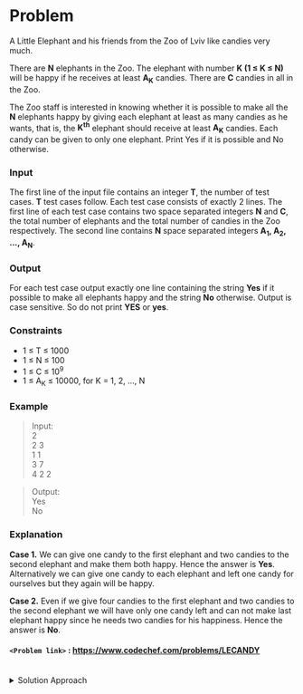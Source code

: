 # Problem

A Little Elephant and his friends from the Zoo of Lviv like candies very much.

There are **N** elephants in the Zoo. The elephant with number **K (1 ≤ K ≤ N)** will be happy if he receives at least **A<sub>K</sub>** candies. There are **C** candies in all in the Zoo.

The Zoo staff is interested in knowing whether it is possible to make all the **N** elephants happy by giving each elephant at least as many candies as he wants, that is, the **K<sup>th</sup>** elephant should receive at least **A<sub>K</sub>** candies. Each candy can be given to only one elephant. Print Yes if it is possible and No otherwise.

### Input
The first line of the input file contains an integer **T**, the number of test cases. **T** test cases follow. Each test case consists of exactly 2 lines. The first line of each test case contains two space separated integers **N** and **C**, the total number of elephants and the total number of candies in the Zoo respectively. The second line contains **N** space separated integers **A<sub>1</sub>, A<sub>2</sub>, ..., A<sub>N</sub>**.

### Output
For each test case output exactly one line containing the string **Yes** if it possible to make all elephants happy and the string **No** otherwise. Output is case sensitive. So do not print **YES** or **yes**.

### Constraints
* 1 ≤ T ≤ 1000
* 1 ≤ N ≤ 100
* 1 ≤ C ≤ 10<sup>9</sup>
* 1 ≤ A<sub>K</sub> ≤ 10000, for K = 1, 2, ..., N

### Example
>Input:<br/>
2<br/>
2 3<br/>
1 1<br/>
3 7<br/>
4 2 2<br/>

>Output:<br/>
Yes<br/>
No

### Explanation
**Case 1.** We can give one candy to the first elephant and two candies to the second elephant and make them both happy. Hence the answer is **Yes**. Alternatively we can give one candy to each elephant and left one candy for ourselves but they again will be happy.

**Case 2.** Even if we give four candies to the first elephant and two candies to the second elephant we will have only one candy left and can not make last elephant happy since he needs two candies for his happiness. Hence the answer is **No**.

#### `<Problem link>` : <https://www.codechef.com/problems/LECANDY>
<br/>
<details>
  <summary>Solution Approach</summary>
  
  ### References
  
  ><https://discuss.codechef.com/t/lecandy-editorial/275><br/>
  
</details>
